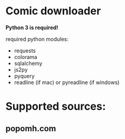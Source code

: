 # Comic downloader

**Python 3 is required!**

required python modules:
* requests
* colorama
* sqlalchemy
* js2py
* pyquery
* readline (if mac) or pyreadline (if windows)

# Supported sources:

## popomh.com
